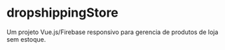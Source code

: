# dropshippingStore
Um projeto Vue.js/Firebase responsivo para gerencia de produtos de loja sem estoque.
